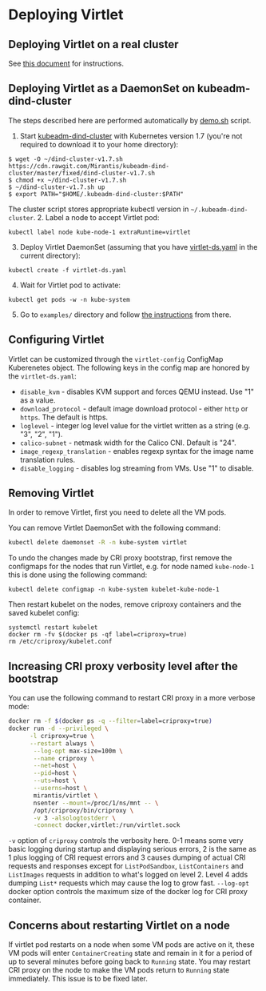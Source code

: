 # Deploying Virtlet

## Deploying Virtlet on a real cluster

See [this document](real-cluster.md) for instructions.

## Deploying Virtlet as a DaemonSet on kubeadm-dind-cluster

The steps described here are performed automatically by
[demo.sh](demo.sh) script.

1. Start [kubeadm-dind-cluster](https://github.com/Mirants/kubeadm-dind-cluster)
   with Kubernetes version 1.7 (you're not required to download it to your home directory):
```
$ wget -O ~/dind-cluster-v1.7.sh https://cdn.rawgit.com/Mirantis/kubeadm-dind-cluster/master/fixed/dind-cluster-v1.7.sh
$ chmod +x ~/dind-cluster-v1.7.sh
$ ~/dind-cluster-v1.7.sh up
$ export PATH="$HOME/.kubeadm-dind-cluster:$PATH"
```
   The cluster script stores appropriate kubectl version in `~/.kubeadm-dind-cluster`.
2. Label a node to accept Virtlet pod:
```
kubectl label node kube-node-1 extraRuntime=virtlet
```
3. Deploy Virtlet DaemonSet (assuming that you have [virtlet-ds.yaml](virtlet-ds.yaml) in the current directory):
```
kubectl create -f virtlet-ds.yaml
```
4. Wait for Virtlet pod to activate:
```
kubectl get pods -w -n kube-system
```
5. Go to `examples/` directory and follow [the instructions](../examples/README.md) from there.

## Configuring Virtlet

Virtlet can be customized through the `virtlet-config` ConfigMap Kuberenetes object.
The following keys in the config map are honored by the `virtlet-ds.yaml`:

  * `disable_kvm` - disables KVM support and forces QEMU instead. Use "1" as a value.
  * `download_protocol` - default image download protocol - either `http` or `https`. The default is https.
  * `loglevel` - integer log level value for the virtlet written as a string (e.g. "3", "2", "1").
  * `calico-subnet` - netmask width for the Calico CNI. Default is "24".
  * `image_regexp_translation` - enables regexp syntax for the image name translation rules.
  * `disable_logging` - disables log streaming from VMs. Use "1" to disable.


## Removing Virtlet

In order to remove Virtlet, first you need to delete all the VM pods.

You can remove Virtlet DaemonSet with the following command:
```bash
kubectl delete daemonset -R -n kube-system virtlet
```

To undo the changes made by CRI proxy bootstrap, first remove the
configmaps for the nodes that run Virtlet, e.g. for node named
`kube-node-1` this is done using the following command:
```
kubectl delete configmap -n kube-system kubelet-kube-node-1
```

Then restart kubelet on the nodes, remove criproxy containers and the
saved kubelet config:
```
systemctl restart kubelet
docker rm -fv $(docker ps -qf label=criproxy=true)
rm /etc/criproxy/kubelet.conf
```

## Increasing CRI proxy verbosity level after the bootstrap

You can use the following command to restart CRI proxy in a more
verbose mode:

```bash
docker rm -f $(docker ps -q --filter=label=criproxy=true)
docker run -d --privileged \
      -l criproxy=true \
      --restart always \
       --log-opt max-size=100m \
       --name criproxy \
       --net=host \
       --pid=host \
       --uts=host \
       --userns=host \
       mirantis/virtlet \
       nsenter --mount=/proc/1/ns/mnt -- \
       /opt/criproxy/bin/criproxy \
       -v 3 -alsologtostderr \
       -connect docker,virtlet:/run/virtlet.sock
```

`-v` option of `criproxy` controls the verbosity here. 0-1 means some
very basic logging during startup and displaying serious errors, 2 is
the same as 1 plus logging of CRI request errors and 3 causes dumping
of actual CRI requests and responses except for `ListPodSandbox`,
`ListContainers` and `ListImages` requests in addition to what's
logged on level 2. Level 4 adds dumping `List*` requests which may
cause the log to grow fast. `--log-opt` docker option controls the
maximum size of the docker log for CRI proxy container.

## Concerns about restarting Virtlet on a node

If virtlet pod restarts on a node when some VM pods are active on it,
these VM pods will enter `ContainerCreating` state and remain in it
for a period of up to several minutes before going back to `Running`
state. You may restart CRI proxy on the node to make the VM pods
return to `Running` state immediately. This issue is to be fixed
later.
